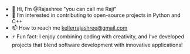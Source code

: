 - 👋 Hi, I’m @Rajashree "you can call me Raji"
- 👀 I’m interested in contributing to open-source projects in Python and C++
- 📫 How to reach me kellerrajashree@gmail.com
- ⚡ Fun fact: I enjoy combining coding with creativity, and I’ve developed projects that blend software development with innovative applications!
<!---
Raji-art999/Raji-art999 is a ✨ special ✨ repository because its `README.md` (this file) appears on your GitHub profile.
You can click the Preview link to take a look at your changes.
--->

